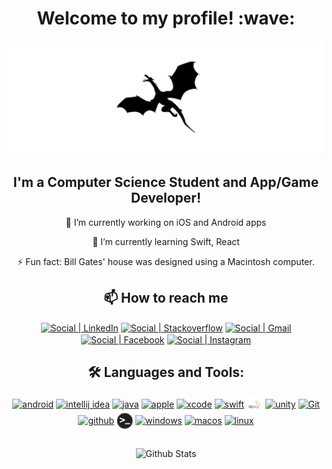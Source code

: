 <h1 align='center'> Welcome to my profile! :wave:</h1>

[![Social banner for Tomaz Mazej](https://github.com/TomazMazej/TomazMazej/blob/main/assets/mazejgames_banner.png)](https://mazejgames.com)

<div align="center">
<h2 align='center'>I'm a Computer Science Student and App/Game Developer!</h1>

🔭 I’m currently working on iOS and Android apps

🌱 I’m currently learning Swift, React

⚡ Fun fact: Bill Gates' house was designed using a Macintosh computer.
</div>

<div align="center">
<h2 align='center'>📫 How to reach me</h2>
  
[<img align="center" alt="Social | LinkedIn" height="22px" src="https://cdn.jsdelivr.net/npm/simple-icons@v3/icons/linkedin.svg" />][linkedin]
[<img align="center" alt="Social | Stackoverflow" height="22px" src="https://cdn.jsdelivr.net/npm/simple-icons@v3/icons/stackoverflow.svg" />][stackoverflow]
[<img align="center" alt="Social | Gmail" height="22px" src="https://cdn.jsdelivr.net/npm/simple-icons@v3/icons/gmail.svg" />][gmail]
[<img align="center" alt="Social | Facebook" height="22px" src="https://cdn.jsdelivr.net/npm/simple-icons@3.4.0/icons/facebook.svg" />][facebook]
[<img align="center" alt="Social | Instagram" height="22px" src="https://cdn.jsdelivr.net/npm/simple-icons@v3/icons/instagram.svg" />][instagram]
</div>

<div align="center">
<h2 align='center'>🛠️ Languages and Tools:</h2>
  
[<img align="center" alt="android" width="26px" src="https://img.icons8.com/color/48/000000/android-os.png" />](https://www.android.com/)
[<img align="center" alt="intellij idea" width="26px" src="https://img.icons8.com/color/240/000000/intellij-idea.png" />](https://www.jetbrains.com/idea/)
[<img align="center" alt="java" width="26px" src="https://img.icons8.com/color/240/000000/java-coffee-cup-logo.png">](https://docs.oracle.com/en/java/)
[<img align="center" alt="apple" width="26px" src="https://img.icons8.com/ios/50/000000/mac-os.png">](https://www.apple.com/)
[<img align="center" alt="xcode" width="26px" src="https://img.icons8.com/color/48/000000/xcode.png">](https://developer.apple.com/xcode/)
[<img align="center" alt="swift" width="26px" src="https://img.icons8.com/color/48/000000/swiftui.png">](https://developer.apple.com/swift/)
[<img align="center" alt="MySQL" width="26px" src="https://raw.githubusercontent.com/github/explore/80688e429a7d4ef2fca1e82350fe8e3517d3494d/topics/mysql/mysql.png">](https://dev.mysql.com/)
[<img align="center" alt="unity" width="26px" src="https://img.icons8.com/ios-filled/50/000000/unity.png">](https://unity.com/)
[<img align="center" alt="Git" width="26px" src="https://img.icons8.com/color/240/000000/git.png">](https://git-scm.com/)
[<img align="center" alt="github" width="26px" src="https://img.icons8.com/ios-glyphs/240/000000/github.png">](https://github.com/)
[<img align="center" alt="terminal" width="26px" src="https://raw.githubusercontent.com/github/explore/80688e429a7d4ef2fca1e82350fe8e3517d3494d/topics/terminal/terminal.png">](https://docs.microsoft.com/en-us/windows/terminal/)
[<img align="center" alt="windows" width="26px" src="https://img.icons8.com/color/240/000000/windows-10.png">](https://www.microsoft.com/en-us/windows)
[<img align="center" alt="macos" width="26px" src="https://img.icons8.com/officel/160/000000/mac-logo.png">](https://developer.apple.com/macos/)
[<img align="center" alt="linux" width="26px" src="https://img.icons8.com/color/96/000000/linux.png">](https://www.kernel.org/)
<br><br>

![Github Stats](https://github-readme-stats.vercel.app/api?username=TomazMazej&count_private=true&show_icons=true&include_all_commits=true&theme=dark)
</div>

[linkedin]: https://www.linkedin.com/in/tomaz-mazej-5a636418b/
[stackoverflow]: https://stackoverflow.com/users/12029044/tomaz-mazej
[gmail]: mailto:tomaz.mazej@gmail.com
[facebook]: https://www.facebook.com/mazejgames
[instagram]: https://www.instagram.com/mazejgames/

